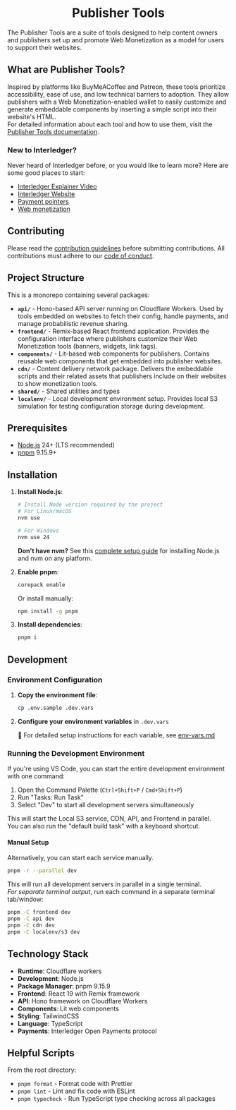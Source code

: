 <h1 align="center">
Publisher Tools
</h1>

The Publisher Tools are a suite of tools designed to help content owners and publishers set up and promote Web Monetization as a model for users to support their websites.

## What are Publisher Tools?

Inspired by platforms like BuyMeACoffee and Patreon, these tools prioritize accessibility, ease of use, and low technical barriers to adoption. They allow publishers with a Web Monetization-enabled wallet to easily customize and generate embeddable components by inserting a simple script into their website's HTML.\
For detailed information about each tool and how to use them, visit the [Publisher Tools documentation](https://webmonetization.org/developers/tools/).

### New to Interledger?

Never heard of Interledger before, or you would like to learn more? Here are some good places to start:

- [Interledger Explainer Video](https://twitter.com/Interledger/status/1567916000074678272)
- [Interledger Website](https://interledger.org)
- [Payment pointers](https://paymentpointers.org/)
- [Web monetization](https://webmonetization.org/)

## Contributing

Please read the [contribution guidelines](.github/contributing.md) before submitting contributions. All contributions must adhere to our [code of conduct](.github/CODE_OF_CONDUCT.md).

## Project Structure

This is a monorepo containing several packages:

- **`api/`** - Hono-based API server running on Cloudflare Workers. Used by tools embedded on websites to fetch their config, handle payments, and manage probabilistic revenue sharing.
- **`frontend/`** - Remix-based React frontend application. Provides the configuration interface where publishers customize their Web Monetization tools (banners, widgets, link tags).
- **`components/`** - Lit-based web components for publishers. Contains reusable web components that get embedded into publisher websites.
- **`cdn/`** - Content delivery network package. Delivers the embeddable scripts and their related assets that publishers include on their websites to show monetization tools.
- **`shared/`** - Shared utilities and types
- **`localenv/`** - Local development environment setup. Provides local S3 simulation for testing configuration storage during development.

## Prerequisites

- [Node.js](https://nodejs.org/) 24+ (LTS recommended)
- [pnpm](https://pnpm.io/) 9.15.9+

## Installation

1. **Install Node.js**:

   ```sh
   # Install Node version required by the project
   # For Linux/macOS
   nvm use

   # For Windows
   nvm use 24
   ```

   **Don't have nvm?** See this [complete setup guide](https://gist.github.com/sidvishnoi/f795887659f5bec32f01a7ec9e788fc1) for installing Node.js and nvm on any platform.

2. **Enable pnpm**:

   ```sh
   corepack enable
   ```

   Or install manually:

   ```sh
   npm install -g pnpm
   ```

3. **Install dependencies**:
   ```sh
   pnpm i
   ```

## Development

### Environment Configuration

1. **Copy the environment file**:

   ```sh
   cp .env.sample .dev.vars
   ```

2. **Configure your environment variables** in `.dev.vars`

   📖 For detailed setup instructions for each variable, see [env-vars.md](./docs/env-vars.md)

### Running the Development Environment

If you're using VS Code, you can start the entire development environment with one command:

1. Open the Command Palette (`Ctrl+Shift+P` / `Cmd+Shift+P`)
2. Run "Tasks: Run Task"
3. Select "Dev" to start all development servers simultaneously

This will start the Local S3 service, CDN, API, and Frontend in parallel.\
You can also run the "default build task" with a keyboard shortcut.

#### Manual Setup

Alternatively, you can start each service manually.

```sh
pnpm -r --parallel dev
```

This will run all development servers in parallel in a single terminal.\
_For separate terminal output_, run each command in a separate terminal tab/window:

```sh
pnpm -C frontend dev
pnpm -C api dev
pnpm -C cdn dev
pnpm -C localenv/s3 dev
```

## Technology Stack

- **Runtime**: Cloudflare workers
- **Development**: Node.js
- **Package Manager**: pnpm 9.15.9
- **Frontend**: React 19 with Remix framework
- **API**: Hono framework on Cloudflare Workers
- **Components**: Lit web components
- **Styling**: TailwindCSS
- **Language**: TypeScript
- **Payments**: Interledger Open Payments protocol

## Helpful Scripts

From the root directory:

- `pnpm format` - Format code with Prettier
- `pnpm lint` - Lint and fix code with ESLint
- `pnpm typecheck` - Run TypeScript type checking across all packages
